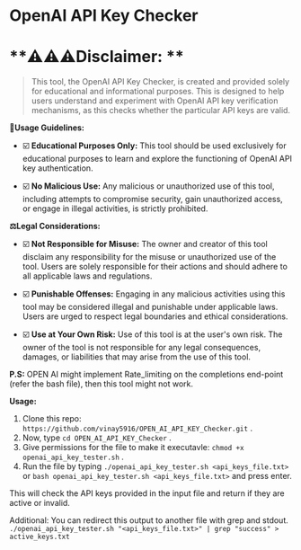 OpenAI API Key Checker
===============

**⚠️⚠️⚠️Disclaimer: **
===============

> This tool, the OpenAI API Key Checker, is created and provided solely for educational and informational purposes.
> This is designed to help users understand and experiment with OpenAI API key verification mechanisms, as this checks whether the particular API keys are valid.


**📗Usage Guidelines:**

- ☑️ **Educational Purposes Only:** This tool should be used exclusively for educational purposes to learn and explore the functioning of OpenAI API key authentication.

- ☑️ **No Malicious Use:** Any malicious or unauthorized use of this tool, including attempts to compromise security, gain unauthorized access, or engage in illegal activities, is strictly prohibited.

**⚖️Legal Considerations:**

- ☑️ **Not Responsible for Misuse:** The owner and creator of this tool disclaim any responsibility for the misuse or unauthorized use of the tool. Users are solely responsible for their actions and should adhere to all applicable laws and regulations.

- ☑️ **Punishable Offenses:** Engaging in any malicious activities using this tool may be considered illegal and punishable under applicable laws. Users are urged to respect legal boundaries and ethical considerations.

- ☑️ **Use at Your Own Risk:** Use of this tool is at the user's own risk. The owner of the tool is not responsible for any legal consequences, damages, or liabilities that may arise from the use of this tool.

**P.S:** OPEN AI might implement Rate_limiting on the completions end-point (refer the bash file), then this tool might not work.

**Usage:**

  1. Clone this repo: `https://github.com/vinay5916/OPEN_AI_API_KEY_Checker.git` .
  1. Now, type `cd OPEN_AI_API_KEY_Checker` .
  1. Give permissions for the file to make it executavle: `chmod +x openai_api_key_tester.sh` .
  1. Run the file by typing `./openai_api_key_tester.sh <api_keys_file.txt>` or `bash openai_api_key_tester.sh <api_keys_file.txt>` and press enter.

This will check the API keys provided in the input file and return if they are active or invalid.

Additional: You can redirect this output to another file with grep and stdout.
`./openai_api_key_tester.sh "<api_keys_file.txt>" | grep "success" > active_keys.txt`
